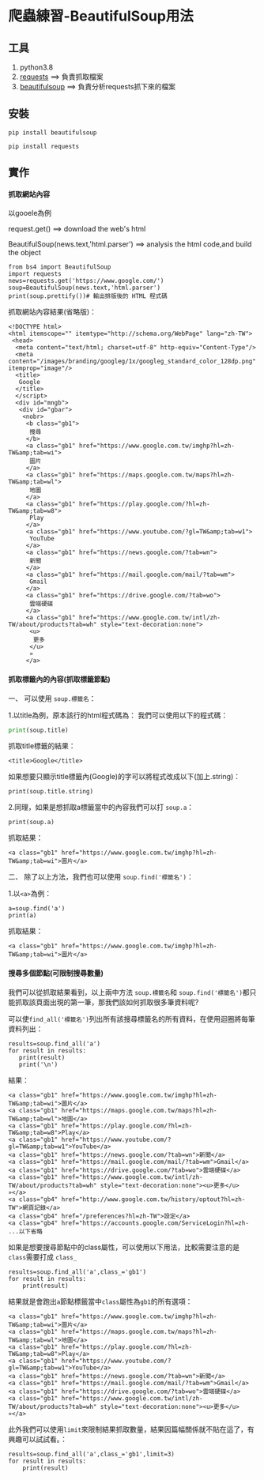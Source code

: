 # 爬蟲練習-BeautifulSoup用法
## 工具
1.  python3.8
2.  [requests]() ==> 負責抓取檔案
3.  [beautifulsoup](https://web.archive.org/web/20170127002045/https://www.crummy.com/software/BeautifulSoup/bs4/doc/) ==> 負責分析requests抓下來的檔案
## 安裝
```
pip install beautifulsoup
```

```
pip install requests
```
## 實作
#### 抓取網站內容
以gooele為例

request.get() ==> download the web's html

BeautifulSoup(news.text,'html.parser') ==> analysis the html code,and build the object

```
from bs4 import BeautifulSoup
import requests
news=requests.get('https://www.google.com/')
soup=BeautifulSoup(news.text,'html.parser')
print(soup.prettify())# 輸出排版後的 HTML 程式碼
```
抓取網站內容結果(省略版)：
```
<!DOCTYPE html>
<html itemscope="" itemtype="http://schema.org/WebPage" lang="zh-TW">
 <head>
  <meta content="text/html; charset=utf-8" http-equiv="Content-Type"/>
  <meta content="/images/branding/googleg/1x/googleg_standard_color_128dp.png" itemprop="image"/>
  <title>
   Google
  </title>
  </script>
  <div id="mngb">
   <div id="gbar">
    <nobr>
     <b class="gb1">
      搜尋
     </b>
     <a class="gb1" href="https://www.google.com.tw/imghp?hl=zh-TW&amp;tab=wi">
      圖片
     </a>
     <a class="gb1" href="https://maps.google.com.tw/maps?hl=zh-TW&amp;tab=wl">
      地圖
     </a>
     <a class="gb1" href="https://play.google.com/?hl=zh-TW&amp;tab=w8">
      Play
     </a>
     <a class="gb1" href="https://www.youtube.com/?gl=TW&amp;tab=w1">
      YouTube
     </a>
     <a class="gb1" href="https://news.google.com/?tab=wn">
      新聞
     </a>
     <a class="gb1" href="https://mail.google.com/mail/?tab=wm">
      Gmail
     </a>
     <a class="gb1" href="https://drive.google.com/?tab=wo">
      雲端硬碟
     </a>
     <a class="gb1" href="https://www.google.com.tw/intl/zh-TW/about/products?tab=wh" style="text-decoration:none">
      <u>
       更多
      </u>
      »
     </a>

```
#### 抓取標籤內的內容(抓取標籤節點)
一、 可以使用 `soup.標籤名`：

 1.以title為例，原本該行的html程式碼為：<title>Google</title>
 我們可以使用以下的程式碼：
  ```python
  print(soup.title)
  ```
 抓取title標籤的結果：
  ```
  <title>Google</title>
  ```
 如果想要只顯示title標籤內(Google)的字可以將程式改成以下(加上.string)：
  ```
  print(soup.title.string)
  ```
 2.同理，如果是想抓取a標籤當中的內容我們可以打 `soup.a`：
  ```
  print(soup.a)
  ```
 抓取結果：
  ```
  <a class="gb1" href="https://www.google.com.tw/imghp?hl=zh-TW&amp;tab=wi">圖片</a> 
  ```

二、 除了以上方法，我們也可以使用 `soup.find('標籤名')`：

1.以`<a>`為例：
 ```
 a=soup.find('a')
 print(a) 
 ```
抓取結果：
 ```
 <a class="gb1" href="https://www.google.com.tw/imghp?hl=zh-TW&amp;tab=wi">圖片</a>
 ```
 
#### 搜尋多個節點(可限制搜尋數量)
 
我們可以從抓取結果看到，以上兩中方法 `soup.標籤名`和 `soup.find('標籤名')`都只能抓取該頁面出現的第一筆，那我們該如何抓取很多筆資料呢?

可以使`find_all('標籤名')`列出所有該搜尋標籤名的所有資料，在使用迴圈將每筆資料列出：
 ```
 results=soup.find_all('a')
 for result in results:
    print(result)
    print('\n')
 ```
結果：
```
<a class="gb1" href="https://www.google.com.tw/imghp?hl=zh-TW&amp;tab=wi">圖片</a>
<a class="gb1" href="https://maps.google.com.tw/maps?hl=zh-TW&amp;tab=wl">地圖</a>
<a class="gb1" href="https://play.google.com/?hl=zh-TW&amp;tab=w8">Play</a>
<a class="gb1" href="https://www.youtube.com/?gl=TW&amp;tab=w1">YouTube</a>
<a class="gb1" href="https://news.google.com/?tab=wn">新聞</a>
<a class="gb1" href="https://mail.google.com/mail/?tab=wm">Gmail</a>
<a class="gb1" href="https://drive.google.com/?tab=wo">雲端硬碟</a>
<a class="gb1" href="https://www.google.com.tw/intl/zh-TW/about/products?tab=wh" style="text-decoration:none"><u>更多</u> »</a>
<a class="gb4" href="http://www.google.com.tw/history/optout?hl=zh-TW">網頁記錄</a>
<a class="gb4" href="/preferences?hl=zh-TW">設定</a>
<a class="gb4" href="https://accounts.google.com/ServiceLogin?hl=zh-
...以下省略
```
如果是想要搜尋節點中的class屬性，可以使用以下用法，比較需要注意的是 `class`需要打成 `class_`
```
results=soup.find_all('a',class_='gb1')
for result in results:
    print(result)
```
結果就是會跑出`a`節點標籤當中`class`屬性為`gb1`的所有選項：

```
<a class="gb1" href="https://www.google.com.tw/imghp?hl=zh-TW&amp;tab=wi">圖片</a>
<a class="gb1" href="https://maps.google.com.tw/maps?hl=zh-TW&amp;tab=wl">地圖</a>
<a class="gb1" href="https://play.google.com/?hl=zh-TW&amp;tab=w8">Play</a>
<a class="gb1" href="https://www.youtube.com/?gl=TW&amp;tab=w1">YouTube</a>
<a class="gb1" href="https://news.google.com/?tab=wn">新聞</a>
<a class="gb1" href="https://mail.google.com/mail/?tab=wm">Gmail</a>
<a class="gb1" href="https://drive.google.com/?tab=wo">雲端硬碟</a>
<a class="gb1" href="https://www.google.com.tw/intl/zh-TW/about/products?tab=wh" style="text-decoration:none"><u>更多</u> »</a>
```
此外我們可以使用`limit`來限制結果抓取數量，結果因篇幅關係就不貼在這了，有興趣可以試試看。：
```
results=soup.find_all('a',class_='gb1',limit=3)
for result in results:
    print(result)
```





